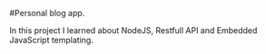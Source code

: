 #Personal blog app.

In this project I learned about NodeJS, Restfull API and Embedded JavaScript templating.

